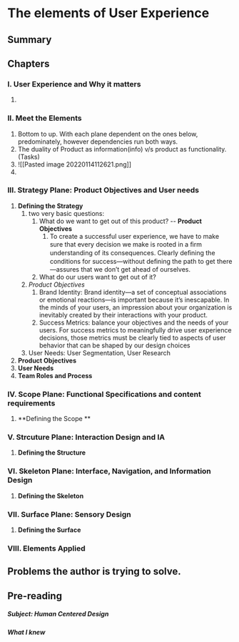 # The elements of User Experience

## Summary

## Chapters
### I. User Experience and Why it matters
1. 
### II. Meet the Elements
1. Bottom to up. With each plane dependent on the ones below, predominately, however dependencies run both ways.
2. The duality of Product as information(info) v/s product as functionality.(Tasks)
3. ![[Pasted image 20220114112621.png]]
4. 

### III. Strategy Plane: Product Objectives and User needs
1. **Defining the Strategy**
	1. two very basic questions:
		1. What do we want to get out of this product? -- **Product Objectives**
			1. To create a successful user experience, we have to make sure that every decision we make is rooted in a ﬁrm understanding of its consequences. Clearly deﬁning the conditions for success—without deﬁning the path to get there—assures that we don’t get ahead of ourselves.
		2. What do our users want to get out of it?
	2. *Product Objectives*
		1. Brand Identity: Brand identity—a set of conceptual associations or emotional reactions—is important because it’s inescapable. In the minds of your users, an impression about your organization is inevitably created by their interactions with your product.
		2. Success Metrics: balance your objectives and the needs of your users. For success metrics to meaningfully drive user experience decisions, those metrics must be clearly tied to aspects of user behavior that can be shaped by our design choices
	3. User Needs: User Segmentation, User Research
2. **Product Objectives**
3. **User Needs**
4. **Team Roles and Process**

### IV. Scope Plane: Functional Specifications and content requirements
1. **Defining the Scope **


### V. Strcuture Plane: Interaction Design and IA
1. **Defining the Structure**

### VI. Skeleton Plane: Interface, Navigation, and Information Design 
1. **Defining the Skeleton**

### VII. Surface Plane: Sensory Design 
1. **Defining the Surface**


### VIII. Elements Applied
##  Problems the author is trying to solve.

## Pre-reading
##### Subject: Human Centered Design
##### What I knew